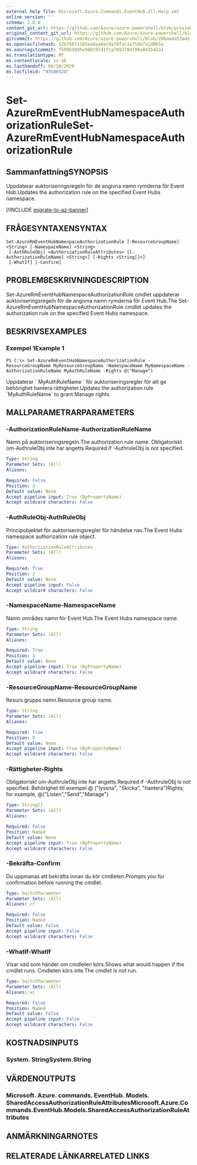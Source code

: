 ```yaml
---
external help file: Microsoft.Azure.Commands.EventHub.dll-Help.xml
online version: ''
schema: 2.0.0
content_git_url: https://github.com/Azure/azure-powershell/blob/preview/src/ResourceManager/EventHub/Commands.EventHub/help/Set-AzureRmEventHubNamespaceAuthorizationRule.md
original_content_git_url: https://github.com/Azure/azure-powershell/blob/preview/src/ResourceManager/EventHub/Commands.EventHub/help/Set-AzureRmEventHubNamespaceAuthorizationRule.md
gitcommit: https://github.com/Azure/azure-powershell/blob/28baa4a53a4efceb1197c032a8db08e199f0858d
ms.openlocfilehash: 52bf68f1105ea6aa6ec0a78fac1a75defa1d865a
ms.sourcegitcommit: f599b50d5e980197d1fca769378df90a842b42a1
ms.translationtype: MT
ms.contentlocale: sv-SE
ms.lasthandoff: 08/20/2020
ms.locfileid: "93586528"
---
```

# <span data-ttu-id="a5d83-101">Set-AzureRmEventHubNamespaceAuthorizationRule</span><span class="sxs-lookup"><span data-stu-id="a5d83-101">Set-AzureRmEventHubNamespaceAuthorizationRule</span></span>

## <span data-ttu-id="a5d83-102">Sammanfattning</span><span class="sxs-lookup"><span data-stu-id="a5d83-102">SYNOPSIS</span></span>
<span data-ttu-id="a5d83-103">Uppdaterar auktoriseringsregeln för de angivna namn rymderna för Event Hub.</span><span class="sxs-lookup"><span data-stu-id="a5d83-103">Updates the authorization rule on the specified Event Hubs namespace.</span></span>

[!INCLUDE [migrate-to-az-banner](../../includes/migrate-to-az-banner.md)]

## <span data-ttu-id="a5d83-104">FRÅGESYNTAXEN</span><span class="sxs-lookup"><span data-stu-id="a5d83-104">SYNTAX</span></span>

```
Set-AzureRmEventHubNamespaceAuthorizationRule [-ResourceGroupName] <String> [-NamespaceName] <String>
 [-AuthRuleObj] <AuthorizationRuleAttributes> [[-AuthorizationRuleName] <String>] [-Rights <String[]>]
 [-WhatIf] [-Confirm]
```

## <span data-ttu-id="a5d83-105">PROBLEMBESKRIVNING</span><span class="sxs-lookup"><span data-stu-id="a5d83-105">DESCRIPTION</span></span>
<span data-ttu-id="a5d83-106">Set-AzureRmEventHubNamespaceAuthorizationRule cmdlet uppdaterar auktoriseringsregeln för de angivna namn rymderna för Event Hub.</span><span class="sxs-lookup"><span data-stu-id="a5d83-106">The Set-AzureRmEventHubNamespaceAuthorizationRule cmdlet updates the authorization rule on the specified Event Hubs namespace.</span></span>

## <span data-ttu-id="a5d83-107">BESKRIVS</span><span class="sxs-lookup"><span data-stu-id="a5d83-107">EXAMPLES</span></span>

### <span data-ttu-id="a5d83-108">Exempel 1</span><span class="sxs-lookup"><span data-stu-id="a5d83-108">Example 1</span></span>
```
PS C:\> Set-AzureRmEventHubNamespaceAuthorizationRule -ResourceGroupName MyResourceGroupName -NamespaceName MyNamespaceName -AuthorizationRuleName MyAuthRuleName -Rights @("Manage")
```

<span data-ttu-id="a5d83-109">Uppdaterar \` MyAuthRuleName \` för auktoriseringsregler för att ge behörighet hantera rättigheter.</span><span class="sxs-lookup"><span data-stu-id="a5d83-109">Updates the authorization rule \`MyAuthRuleName\` to grant Manage rights.</span></span>

## <span data-ttu-id="a5d83-110">MALLPARAMETRAR</span><span class="sxs-lookup"><span data-stu-id="a5d83-110">PARAMETERS</span></span>

### <span data-ttu-id="a5d83-111">-AuthorizationRuleName</span><span class="sxs-lookup"><span data-stu-id="a5d83-111">-AuthorizationRuleName</span></span>
<span data-ttu-id="a5d83-112">Namn på auktoriseringsregeln.</span><span class="sxs-lookup"><span data-stu-id="a5d83-112">The authorization rule name.</span></span>
<span data-ttu-id="a5d83-113">Obligatoriskt om-AuthruleObj inte har angetts.</span><span class="sxs-lookup"><span data-stu-id="a5d83-113">Required if -AuthruleObj is not specified.</span></span>

```yaml
Type: String
Parameter Sets: (All)
Aliases: 

Required: False
Position: 3
Default value: None
Accept pipeline input: True (ByPropertyName)
Accept wildcard characters: False
```

### <span data-ttu-id="a5d83-114">-AuthRuleObj</span><span class="sxs-lookup"><span data-stu-id="a5d83-114">-AuthRuleObj</span></span>
<span data-ttu-id="a5d83-115">Principobjektet för auktoriseringsregler för händelse nav.</span><span class="sxs-lookup"><span data-stu-id="a5d83-115">The Event Hubs namespace authorization rule object.</span></span>

```yaml
Type: AuthorizationRuleAttributes
Parameter Sets: (All)
Aliases: 

Required: True
Position: 2
Default value: None
Accept pipeline input: False
Accept wildcard characters: False
```

### <span data-ttu-id="a5d83-116">-NamespaceName</span><span class="sxs-lookup"><span data-stu-id="a5d83-116">-NamespaceName</span></span>
<span data-ttu-id="a5d83-117">Namn områdes namn för Event Hub.</span><span class="sxs-lookup"><span data-stu-id="a5d83-117">The Event Hubs namespace name.</span></span>

```yaml
Type: String
Parameter Sets: (All)
Aliases: 

Required: True
Position: 1
Default value: None
Accept pipeline input: True (ByPropertyName)
Accept wildcard characters: False
```

### <span data-ttu-id="a5d83-118">-ResourceGroupName</span><span class="sxs-lookup"><span data-stu-id="a5d83-118">-ResourceGroupName</span></span>
<span data-ttu-id="a5d83-119">Resurs grupps namn.</span><span class="sxs-lookup"><span data-stu-id="a5d83-119">Resource group name.</span></span>

```yaml
Type: String
Parameter Sets: (All)
Aliases: 

Required: True
Position: 0
Default value: None
Accept pipeline input: True (ByPropertyName)
Accept wildcard characters: False
```

### <span data-ttu-id="a5d83-120">-Rättigheter</span><span class="sxs-lookup"><span data-stu-id="a5d83-120">-Rights</span></span>
<span data-ttu-id="a5d83-121">Obligatoriskt om-AuthruleObj inte har angetts.</span><span class="sxs-lookup"><span data-stu-id="a5d83-121">Required if -AuthruleObj is not specified.</span></span>
<span data-ttu-id="a5d83-122">Behörighet till exempel @ ("lyssna", "Skicka", "hantera")</span><span class="sxs-lookup"><span data-stu-id="a5d83-122">Rights; for example,  @("Listen","Send","Manage")</span></span>

```yaml
Type: String[]
Parameter Sets: (All)
Aliases: 

Required: False
Position: Named
Default value: None
Accept pipeline input: True (ByPropertyName)
Accept wildcard characters: False
```

### <span data-ttu-id="a5d83-123">-Bekräfta</span><span class="sxs-lookup"><span data-stu-id="a5d83-123">-Confirm</span></span>
<span data-ttu-id="a5d83-124">Du uppmanas att bekräfta innan du kör cmdleten.</span><span class="sxs-lookup"><span data-stu-id="a5d83-124">Prompts you for confirmation before running the cmdlet.</span></span>

```yaml
Type: SwitchParameter
Parameter Sets: (All)
Aliases: cf

Required: False
Position: Named
Default value: False
Accept pipeline input: False
Accept wildcard characters: False
```

### <span data-ttu-id="a5d83-125">-WhatIf</span><span class="sxs-lookup"><span data-stu-id="a5d83-125">-WhatIf</span></span>
<span data-ttu-id="a5d83-126">Visar vad som händer om cmdleten körs.</span><span class="sxs-lookup"><span data-stu-id="a5d83-126">Shows what would happen if the cmdlet runs.</span></span>
<span data-ttu-id="a5d83-127">Cmdleten körs inte.</span><span class="sxs-lookup"><span data-stu-id="a5d83-127">The cmdlet is not run.</span></span>

```yaml
Type: SwitchParameter
Parameter Sets: (All)
Aliases: wi

Required: False
Position: Named
Default value: False
Accept pipeline input: False
Accept wildcard characters: False
```

## <span data-ttu-id="a5d83-128">KOSTNADS</span><span class="sxs-lookup"><span data-stu-id="a5d83-128">INPUTS</span></span>

### <span data-ttu-id="a5d83-129">System. String</span><span class="sxs-lookup"><span data-stu-id="a5d83-129">System.String</span></span>

## <span data-ttu-id="a5d83-130">VÄRDEN</span><span class="sxs-lookup"><span data-stu-id="a5d83-130">OUTPUTS</span></span>

### <span data-ttu-id="a5d83-131">Microsoft. Azure. commands. EventHub. Models. SharedAccessAuthorizationRuleAttributes</span><span class="sxs-lookup"><span data-stu-id="a5d83-131">Microsoft.Azure.Commands.EventHub.Models.SharedAccessAuthorizationRuleAttributes</span></span>

## <span data-ttu-id="a5d83-132">ANMÄRKNINGAR</span><span class="sxs-lookup"><span data-stu-id="a5d83-132">NOTES</span></span>

## <span data-ttu-id="a5d83-133">RELATERADE LÄNKAR</span><span class="sxs-lookup"><span data-stu-id="a5d83-133">RELATED LINKS</span></span>

